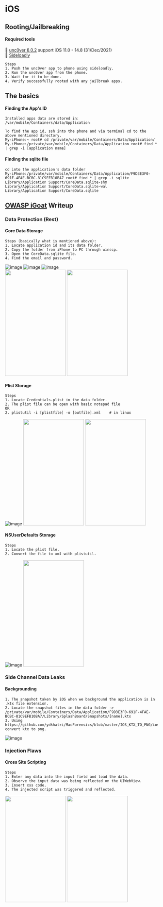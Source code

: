 # iOS

## Rooting/Jailbreaking
#### Required tools
:wrench: [unc0ver 8.0.2](https://unc0ver.dev/) support iOS 11.0 - 14.8 (31/Dec/2021) <br />
:wrench: [Sideloadly](https://sideloadly.io/)<br />
```
Steps
1. Push the unc0ver app to phone using sideloadly.
2. Run the unc0ver app from the phone.
3. Wait for it to be done. 
4. Verify successfully rooted with any jailbreak apps.
```

## The basics
#### Finding the App's ID 
```
Installed apps data are stored in:
/var/mobile/Containers/data/Application

To find the app id, ssh into the phone and via terminal cd to the above mentioned directory.
My-iPhone:~ root# cd /private/var/mobile/Containers/Data/Application/
My-iPhone:/private/var/mobile/Containers/Data/Application root# find * | grep -i [application name]
```

#### Finding the sqlite file
```
cd into the application's data folder
My-iPhone:/private/var/mobile/Containers/Data/Application/F9D3E3F0-691F-4FAE-BCBC-81C9EFB10BA7 root# find * | grep -i sqlite
Library/Application Support/CoreData.sqlite-shm
Library/Application Support/CoreData.sqlite-wal
Library/Application Support/CoreData.sqlite
```

## [OWASP iGoat](https://github.com/OWASP/igoat) Writeup
### Data Protection (Rest)
#### Core Data Storage
```
Steps (basically what is mentioned above):
1. Locate application id and its data folder.
2. Copy the folder from iPhone to PC through winscp.
3. Open the CoreData.sqlite file.
4. Find the email and password.
```
![image](https://user-images.githubusercontent.com/31241187/147802735-064afb58-b738-47ef-af07-4b398f81d654.png)
![image](https://user-images.githubusercontent.com/31241187/147802711-bea6b86b-6147-491c-8cdf-6fedab983b69.png)
![image](https://user-images.githubusercontent.com/31241187/147802693-d30b628b-2d40-4653-9782-3fb2ce005875.png) <br />
<img src="https://user-images.githubusercontent.com/31241187/147802913-0b32eee0-52f1-4efc-94d7-149cfa02981a.png" width="200" height="350" />
<img src="https://user-images.githubusercontent.com/31241187/147802942-b0186512-2a95-4a75-a04f-f203734d1c4b.png" width="200" height="350" />

#### Plist Storage
```
Steps
1. Locate Credentials.plist in the data folder.
2. The plist file can be open with basic notepad file 
OR
2. plistutil -i [plistfile] -o [outfile].xml    # in linux
```
![image](https://user-images.githubusercontent.com/31241187/147804826-43cc3040-2142-44df-86de-8d5a4f732c65.png)
<img src="https://user-images.githubusercontent.com/31241187/147804913-55a589c4-6ec7-470a-8fc5-0b9980196e17.png" width="200" height="350" />
<img src="https://user-images.githubusercontent.com/31241187/147804950-d34b683d-b2d9-48fd-a97c-924d2f06609f.png" width="200" height="350" />

#### NSUserDefaults Storage
```
Steps
1. Locate the plist file.
2. Convert the file to xml with plistutil.
```
![image](https://user-images.githubusercontent.com/31241187/147812068-a9bedd28-167f-46dd-8bab-a78b62222e92.png)
<img src="https://user-images.githubusercontent.com/31241187/147812215-8747d451-4915-482f-b938-cf5040a05069.png" width="200" height="350" />

### Side Channel Data Leaks
#### Backgrounding
```
1. The snapshot taken by iOS when we background the application is in .ktx file extension.
2. Locate the snapshot files in the data folder -> /private/var/mobile/Containers/Data/Application/F9D3E3F0-691F-4FAE-BCBC-81C9EFB10BA7/Library/SplashBoard/Snapshots/[name].ktx
3. Using https://github.com/ydkhatri/MacForensics/blob/master/IOS_KTX_TO_PNG/ios_ktx2png.exe convert ktx to png.
```
![image](https://user-images.githubusercontent.com/31241187/147812962-aa13d979-7354-49f5-a86f-17329bec4657.png)

### Injection Flaws
#### Cross Site Scripting
```
Steps
1. Enter any data into the input field and load the data.
2. Observe the input data was being reflected on the UIWebView.
3. Insert xss code.
4. The injected script was triggered and reflected.
```
<img src="https://user-images.githubusercontent.com/31241187/147807087-fdc2eba4-1d81-455e-bf4a-ecdc7d2e2543.png" width="200" height="350" /> <img src="https://user-images.githubusercontent.com/31241187/147807064-067921b7-b2cf-4321-8989-03be100cd5de.png" width="200" height="350" />

